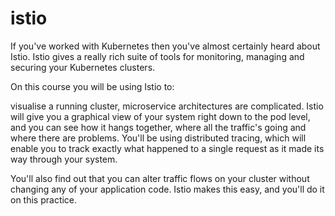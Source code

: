 # istio 

If you've worked with Kubernetes then you've almost certainly heard about Istio.
Istio gives a really rich suite of tools for monitoring, managing and securing your Kubernetes clusters.

On this course you will be using Istio to:

visualise a running cluster, microservice architectures are complicated. Istio will give you a graphical view of your system right down to the pod level, and you can see how it hangs together, where all the traffic's going and where there are problems. You'll be using distributed tracing, which will enable you to track exactly what happened to a single request as it made its way through your system.

You'll also find out that you can alter traffic flows on your cluster without changing any of your application code. Istio makes this easy, and you'll do it on this practice.
